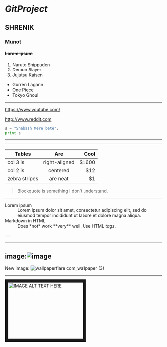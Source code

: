 # *GitProject*
## __SHRENIK__
### **__Munot__**
#### ~~Lorem ipsum~~


1. Naruto Shippuden 
2. Demon Slayer
3. Jujutsu Kaisen


- Gurren Lagann
- One Piece
- Tokyo Ghoul
***
<https://www.youtube.com/>

http://www.reddit.com

```python
s = "Shabash Mere bete";
print s
```
---
[^1]: 18373701.

---
| Tables        | Are           | Cool  |
| ------------- |:-------------:| -----:|
| col 3 is      | right-aligned | $1600 |
| col 2 is      | centered      |   $12 |
| zebra stripes | are neat      |    $1 |

> Blockquote is something I don't understand.


___
<dl>
  <dt>Lorem ipsum</dt>
  <dd>Lorem ipsum dolor sit amet, consectetur adipiscing elit, sed do eiusmod tempor incididunt ut labore et dolore magna aliqua.</dd>

  <dt>Markdown in HTML</dt>
  <dd>Does *not* work **very** well. Use HTML <em>tags</em>.</dd>
</dl>
---

---
image:![image](https://user-images.githubusercontent.com/131153407/232989915-f5062500-75b9-4b24-a44b-e92baec8e7ae.png)
---
New image:
![wallpaperflare com_wallpaper (3)](https://user-images.githubusercontent.com/131153407/232990618-a057c033-b471-411d-9113-145da9eb58d7.jpg)

---
<a href ="https://www.youtube.com/watch?v=pCj0Jr-ktp4" target="_blank"><img src = "![wallpaperflare com_wallpaper (4)](https://user-images.githubusercontent.com/131153407/232993713-2497b1a7-a7de-4bbc-9243-bfed26ae3cb9.jpg)" alt = "IMAGE ALT TEXT HERE" width="240" height="180" border="10" /></a>
 
